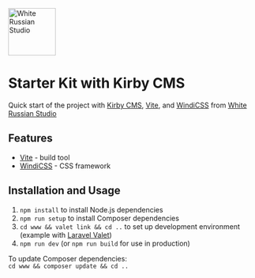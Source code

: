 <a href="https://whiterussian.studio/">
    <img src="https://whiterussian.studio/assets/wrs.png" alt="White Russian Studio" width="96">
</a>


Starter Kit with Kirby CMS
===============================================

Quick start of the project with [Kirby CMS](https://getkirby.com/), [Vite](https://vitejs.dev/), and [WindiCSS](https://windicss.org) from [White Russian Studio](https://whiterussian.studio/)

## Features

- [Vite](https://vitejs.dev/) - build tool
- [WindiCSS](https://windicss.org) - CSS framework

## Installation and Usage

1. `npm install` to install Node.js dependencies
2. `npm run setup` to install Composer dependencies
3. `cd www && valet link && cd ..` to set up development environment (example with [Laravel Valet](https://laravel.com/docs/8.x/valet))
4. `npm run dev` (or `npm run build` for use in production)

To update Composer dependencies:  
`cd www && composer update && cd ..`